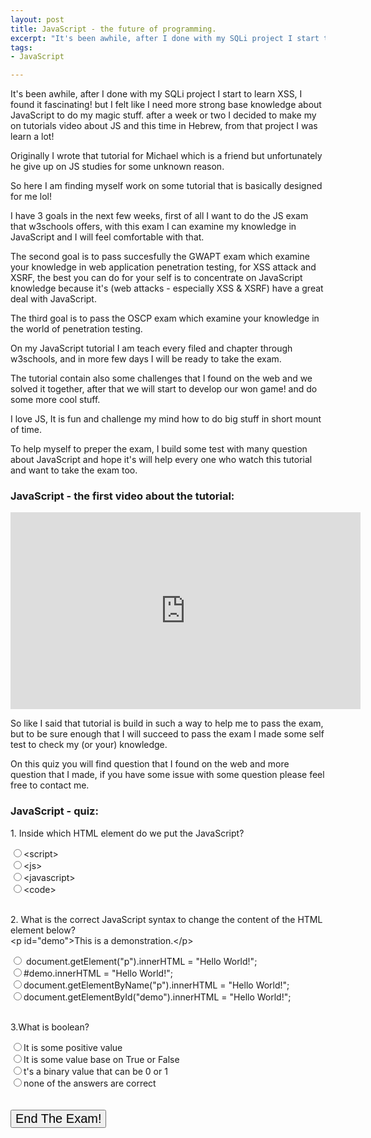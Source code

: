 ```yaml
---
layout: post
title: JavaScript - the future of programming.
excerpt: "It's been awhile, after I done with my SQLi project I start to learn XSS, I found it fascinating! but I felt like I need more strong base knowledge about JavaScript to do my magic stuff. after a week or two I decided to make my on tutorials video about JS and this time in Hebrew, from that project I was learn a lot!"
tags:
- JavaScript

---
```



It's been awhile, after I done with my SQLi project I start to learn XSS, I found it fascinating! but I felt like I need more strong base knowledge about JavaScript to do my magic stuff. after a week or two I decided to make my on tutorials video about JS and this time in Hebrew, from that project I was learn a lot!

Originally I wrote that tutorial for Michael which is a friend but unfortunately he give up on JS studies for some unknown reason.

So here I am finding myself work on some tutorial that is basically designed for me lol!

I have 3 goals in the next few weeks, first of all I want to do the JS exam that w3schools offers, with this exam I can examine my knowledge in JavaScript and I will feel comfortable with that.

The second goal is to pass succesfully the GWAPT exam which examine your knowledge in web application penetration testing, for XSS attack and XSRF, the best you can do for your self is to concentrate on JavaScript knowledge because it's (web attacks - especially XSS & XSRF) have a great deal with JavaScript.

The third goal is to pass the OSCP exam which examine your knowledge in the world of penetration testing.

On my JavaScript tutorial I am teach every filed and chapter through w3schools, and in more few days I will be ready to take the exam.

The tutorial contain also some challenges that I found on the web and we solved it together, after that we will start to develop our won game! and do some more cool stuff.

I love JS, It is fun and challenge my mind how to do big stuff in short mount of time.

To help myself to preper the exam, I build some test with many question about JavaScript and hope it's will help every one who watch this tutorial and want to take the exam too.


### JavaScript - the first video about the tutorial:

<iframe width="560" height="315" src="https://www.youtube.com/embed/2bJtEFba6zI" frameborder="0" allow="autoplay; encrypted-media" allowfullscreen></iframe>

So like I said that tutorial is build in such a way to help me to pass the exam, but to be sure enough that I will succeed to pass the exam I made some self test to check my (or your) knowledge.

On this quiz you will find question that I found on the web and more question that I made, if you have some issue with some question please feel free to contact me.

### JavaScript - quiz:

<form id="quiz" name="quiz">
<link rel="stylesheet" href="/scripts/quiz.css" />
  <p class="questions">1. Inside which HTML element do we put the JavaScript?</p>
  <input type="radio" id="mc" name="q1" value="1" />&lt;script&gt;<br />
  <input type="radio" id="mc" name="q1" value="0" />&lt;js&gt;<br />
  <input type="radio" id="mc" name="q1" value="0" />&lt;javascript&gt;<br />
  <input type="radio" id="mc" name="q1" value="0" />&lt;code&gt;<br />
  <br />

  <p class="questions">2. What is the correct JavaScript syntax to change the content of the HTML element below?
  <br />
  &lt;p id="demo"&gt;This is a demonstration.&lt;/p&gt;
  </p>
  <input type="radio" id="mc" name="q2" value="0" /> document.getElement("p").innerHTML = "Hello World!";<br />
  <input type="radio" id="mc" name="q2" value="0" />#demo.innerHTML = "Hello World!";<br />
  <input type="radio" id="mc" name="q2" value="0" />document.getElementByName("p").innerHTML = "Hello World!";<br />
  <input type="radio" id="mc" name="q2" value="1" />document.getElementById("demo").innerHTML = "Hello World!";<br /><br />


<p class = "questions">3.What is boolean?</p>
<input type="radio" id="mc" name="q3" value="0">It is some positive value<br>
<input type="radio" id="mc" name="q3" value="1">It is some value base on True or False<br>
<input type="radio" id="mc" name="q3" value="0">t's a binary value that can be 0 or 1<br>
<input type="radio" id="mc" name="q3" value="0">none of the answers are correct<br>
<br>





<br>
<input id = "button" type = "button" value = "End The Exam!" style="font-size:20px" onclick = "check();">
<p id="answer"></p>
</form>
